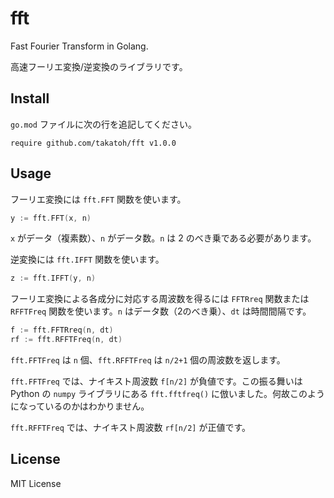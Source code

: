 # fft

Fast Fourier Transform in Golang.

高速フーリエ変換/逆変換のライブラリです。

## Install

`go.mod` ファイルに次の行を追記してください。

```
require github.com/takatoh/fft v1.0.0
```

## Usage

フーリエ変換には `fft.FFT` 関数を使います。

```go
y := fft.FFT(x, n)
```

`x` がデータ（複素数）、`n` がデータ数。`n` は 2 のべき乗である必要があります。

逆変換には `fft.IFFT` 関数を使います。

```go
z := fft.IFFT(y, n)
```

フーリエ変換による各成分に対応する周波数を得るには `FFTRreq` 関数または `RFFTFreq` 関数を使います。`n` はデータ数（2のべき乗）、`dt` は時間間隔です。

```go
f := fft.FFTRreq(n, dt)
rf := fft.RFFTFreq(n, dt)
```

`fft.FFTFreq` は `n` 個、`fft.RFFTFreq` は `n/2+1` 個の周波数を返します。

`fft.FFTFreq` では、ナイキスト周波数 `f[n/2]` が負値です。この振る舞いは Python の `numpy` ライブラリにある `fft.fftfreq()` に倣いました。何故このようになっているのかはわかりません。

`fft.RFFTFreq` では、ナイキスト周波数 `rf[n/2]` が正値です。

## License

MIT License
